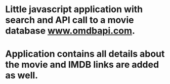 # Little javascript application with search and API call to a movie database www.omdbapi.com.
# Application contains all details about the movie and IMDB links are added as well.
